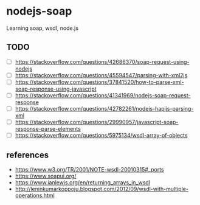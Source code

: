 # nodejs-soap

Learning soap, wsdl, node.js

## TODO

- [ ] https://stackoverflow.com/questions/42686370/soap-request-using-nodejs
- [ ] https://stackoverflow.com/questions/45594547/parsing-with-xml2js
- [ ] https://stackoverflow.com/questions/37841520/how-to-parse-xml-soap-response-using-javascript
- [ ] https://stackoverflow.com/questions/41341969/nodejs-soap-request-response
- [ ] https://stackoverflow.com/questions/42782261/nodejs-hapijs-parsing-xml
- [ ] https://stackoverflow.com/questions/29990957/javascript-soap-response-parse-elements
- [ ] https://stackoverflow.com/questions/5975134/wsdl-array-of-objects

## references

- https://www.w3.org/TR/2001/NOTE-wsdl-20010315#_ports
- https://www.soapui.org/
- https://www.ianlewis.org/en/returning_arrays_in_wsdl
- http://leninkumarkoppoju.blogspot.com/2012/09/wsdl-with-multiple-operations.html

